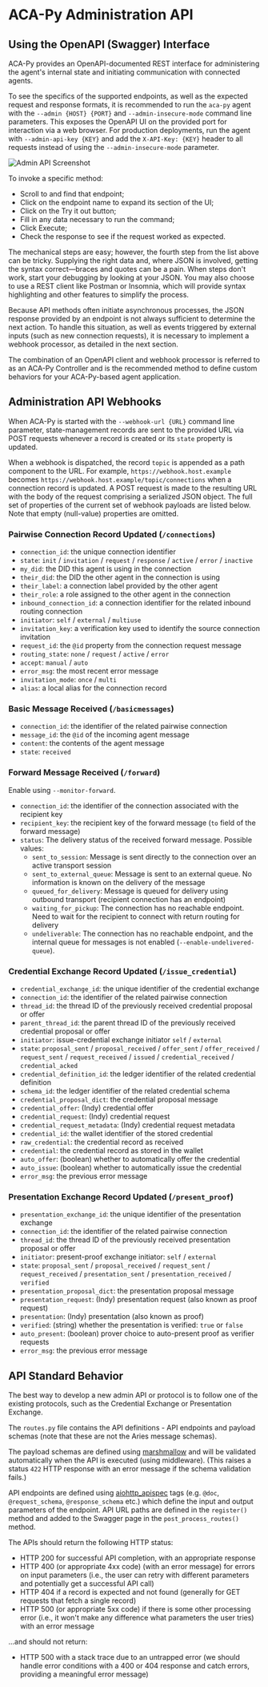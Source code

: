 # ACA-Py Administration API

## Using the OpenAPI (Swagger) Interface

ACA-Py provides an OpenAPI-documented REST interface for administering the agent's internal state and initiating communication with connected agents.

To see the specifics of the supported endpoints, as well as the expected request and response formats, it is recommended to run the `aca-py` agent with the `--admin {HOST} {PORT}` and `--admin-insecure-mode` command line parameters. This exposes the OpenAPI UI on the provided port for interaction via a web browser. For production deployments, run the agent with `--admin-api-key {KEY}` and add the `X-API-Key: {KEY}` header to all requests instead of using the `--admin-insecure-mode` parameter.

![Admin API Screenshot](../../assets/adminApi.png)

To invoke a specific method:

* Scroll to and find that endpoint;
* Click on the endpoint name to expand its section of the UI;
* Click on the Try it out button;
* Fill in any data necessary to run the command;
* Click Execute;
* Check the response to see if the request worked as expected.

The mechanical steps are easy; however, the fourth step from the list above can be tricky. Supplying the right data and, where JSON is involved, getting the syntax correct—braces and quotes can be a pain. When steps don't work, start your debugging by looking at your JSON. You may also choose to use a REST client like Postman or Insomnia, which will provide syntax highlighting and other features to simplify the process.

Because API methods often initiate asynchronous processes, the JSON response provided by an endpoint is not always sufficient to determine the next action. To handle this situation, as well as events triggered by external inputs (such as new connection requests), it is necessary to implement a webhook processor, as detailed in the next section.

The combination of an OpenAPI client and webhook processor is referred to as an ACA-Py Controller and is the recommended method to define custom behaviors for your ACA-Py-based agent application.

## Administration API Webhooks

When ACA-Py is started with the `--webhook-url {URL}` command line parameter, state-management records are sent to the provided URL via POST requests whenever a record is created or its `state` property is updated.

When a webhook is dispatched, the record `topic` is appended as a path component to the URL. For example, `https://webhook.host.example` becomes `https://webhook.host.example/topic/connections` when a connection record is updated. A POST request is made to the resulting URL with the body of the request comprising a serialized JSON object. The full set of properties of the current set of webhook payloads are listed below. Note that empty (null-value) properties are omitted.

### Pairwise Connection Record Updated (`/connections`)

* `connection_id`: the unique connection identifier
* `state`: `init` / `invitation` / `request` / `response` / `active` / `error` / `inactive`
* `my_did`: the DID this agent is using in the connection
* `their_did`: the DID the other agent in the connection is using
* `their_label`: a connection label provided by the other agent
* `their_role`: a role assigned to the other agent in the connection
* `inbound_connection_id`: a connection identifier for the related inbound routing connection
* `initiator`: `self` / `external` / `multiuse`
* `invitation_key`: a verification key used to identify the source connection invitation
* `request_id`: the `@id` property from the connection request message
* `routing_state`: `none` / `request` / `active` / `error`
* `accept`: `manual` / `auto`
* `error_msg`: the most recent error message
* `invitation_mode`: `once` / `multi`
* `alias`: a local alias for the connection record

### Basic Message Received (`/basicmessages`)

* `connection_id`: the identifier of the related pairwise connection
* `message_id`: the `@id` of the incoming agent message
* `content`: the contents of the agent message
* `state`: `received`

### Forward Message Received  (`/forward`)

Enable using `--monitor-forward`.

* `connection_id`: the identifier of the connection associated with the recipient key
* `recipient_key`: the recipient key of the forward message (`to` field of the forward message)
* `status`: The delivery status of the received forward message. Possible values:
  * `sent_to_session`: Message is sent directly to the connection over an active transport session
  * `sent_to_external_queue`: Message is sent to an external queue. No information is known on the delivery of the message
  * `queued_for_delivery`: Message is queued for delivery using outbound transport (recipient connection has an endpoint)
  * `waiting_for_pickup`: The connection has no reachable endpoint. Need to wait for the recipient to connect with return routing for delivery
  * `undeliverable`: The connection has no reachable endpoint, and the internal queue for messages is not enabled (`--enable-undelivered-queue`).

### Credential Exchange Record Updated (`/issue_credential`)

* `credential_exchange_id`: the unique identifier of the credential exchange
* `connection_id`: the identifier of the related pairwise connection
* `thread_id`: the thread ID of the previously received credential proposal or offer
* `parent_thread_id`: the parent thread ID of the previously received credential proposal or offer
* `initiator`: issue-credential exchange initiator `self` / `external`
* `state`: `proposal_sent` / `proposal_received` / `offer_sent` / `offer_received` / `request_sent` / `request_received` / `issued` / `credential_received` / `credential_acked`
* `credential_definition_id`: the ledger identifier of the related credential definition
* `schema_id`: the ledger identifier of the related credential schema
* `credential_proposal_dict`: the credential proposal message
* `credential_offer`: (Indy) credential offer
* `credential_request`: (Indy) credential request
* `credential_request_metadata`: (Indy) credential request metadata
* `credential_id`: the wallet identifier of the stored credential
* `raw_credential`: the credential record as received
* `credential`: the credential record as stored in the wallet
* `auto_offer`: (boolean) whether to automatically offer the credential
* `auto_issue`: (boolean) whether to automatically issue the credential
* `error_msg`: the previous error message

### Presentation Exchange Record Updated (`/present_proof`)

* `presentation_exchange_id`: the unique identifier of the presentation exchange
* `connection_id`: the identifier of the related pairwise connection
* `thread_id`: the thread ID of the previously received presentation proposal or offer
* `initiator`: present-proof exchange initiator: `self` / `external`
* `state`: `proposal_sent` / `proposal_received` / `request_sent` / `request_received` / `presentation_sent` / `presentation_received` / `verified`
* `presentation_proposal_dict`: the presentation proposal message
* `presentation_request`: (Indy) presentation request (also known as proof request)
* `presentation`: (Indy) presentation (also known as proof)
* `verified`: (string) whether the presentation is verified: `true` or `false`
* `auto_present`: (boolean) prover choice to auto-present proof as verifier requests
* `error_msg`: the previous error message

## API Standard Behavior

The best way to develop a new admin API or protocol is to follow one of the existing protocols, such as the Credential Exchange or Presentation Exchange.

The `routes.py` file contains the API definitions - API endpoints and payload schemas (note that these are not the Aries message schemas).

The payload schemas are defined using [marshmallow](https://marshmallow.readthedocs.io/) and will be validated automatically when the API is executed (using middleware). (This raises a status `422` HTTP response with an error message if the schema validation fails.)

API endpoints are defined using [aiohttp_apispec](https://github.com/maximdanilchenko/aiohttp-apispec) tags (e.g. `@doc`, `@request_schema`, `@response_schema` etc.) which define the input and output parameters of the endpoint. API URL paths are defined in the `register()` method and added to the Swagger page in the `post_process_routes()` method.

The APIs should return the following HTTP status:

* HTTP 200 for successful API completion, with an appropriate response
* HTTP 400 (or appropriate 4xx code) (with an error message) for errors on input parameters (i.e., the user can retry with different parameters and potentially get a successful API call)
* HTTP 404 if a record is expected and not found (generally for GET requests that fetch a single record)
* HTTP 500 (or appropriate 5xx code) if there is some other processing error (i.e., it won't make any difference what parameters the user tries) with an error message

...and should not return:

* HTTP 500 with a stack trace due to an untrapped error (we should handle error conditions with a 400 or 404 response and catch errors, providing a meaningful error message)
